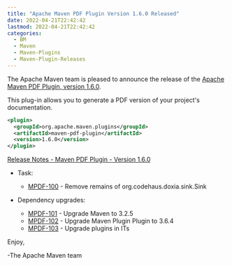 ```yaml
---
title: "Apache Maven PDF Plugin Version 1.6.0 Released"
date: 2022-04-21T22:42:42
lastmod: 2022-04-21T22:42:42
categories:
  - BM
  - Maven
  - Maven-Plugins
  - Maven-Plugin-Releases
---
```

The Apache Maven team is pleased to announce the release of the 
[Apache Maven PDF Plugin, version 1.6.0](https://maven.apache.org/plugins/maven-pdf-plugin/).

This plug-in allows you to generate a PDF version of your project's
documentation.

```xml
<plugin>
  <groupId>org.apache.maven.plugins</groupId>
  <artifactId>maven-pdf-plugin</artifactId>
  <version>1.6.0</version>
</plugin>
```

<!-- more -->

[Release Notes - Maven PDF Plugin - Version 1.6.0](https://issues.apache.org/jira/secure/ReleaseNote.jspa?version=12351601&styleName=Text&projectId=12317620)

* Task:
 
  * [MPDF-100](https://issues.apache.org/jira/browse/MPDF-100) - Remove remains of org.codehaus.doxia.sink.Sink

* Dependency upgrades:
 
  * [MPDF-101](https://issues.apache.org/jira/browse/MPDF-101) - Upgrade Maven to 3.2.5
  * [MPDF-102](https://issues.apache.org/jira/browse/MPDF-102) - Upgrade Maven Plugin Plugin to 3.6.4
  * [MPDF-103](https://issues.apache.org/jira/browse/MPDF-103) - Upgrade plugins in ITs

Enjoy,

-The Apache Maven team
